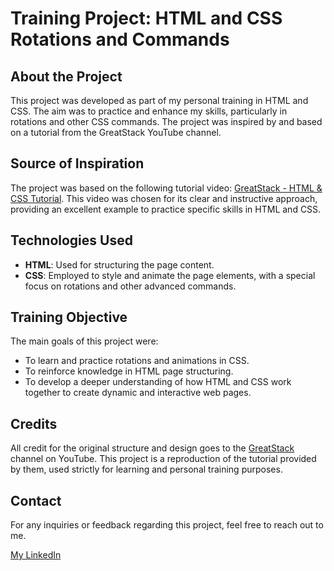 # Training Project: HTML and CSS Rotations and Commands

## About the Project
This project was developed as part of my personal training in HTML and CSS. The aim was to practice and enhance my skills, particularly in rotations and other CSS commands. The project was inspired by and based on a tutorial from the GreatStack YouTube channel.

## Source of Inspiration
The project was based on the following tutorial video: [GreatStack - HTML & CSS Tutorial](https://www.youtube.com/watch?v=zxfhf-V4JFQ&ab_channel=GreatStack). This video was chosen for its clear and instructive approach, providing an excellent example to practice specific skills in HTML and CSS.

## Technologies Used
- **HTML**: Used for structuring the page content.
- **CSS**: Employed to style and animate the page elements, with a special focus on rotations and other advanced commands.

## Training Objective
The main goals of this project were:
- To learn and practice rotations and animations in CSS.
- To reinforce knowledge in HTML page structuring.
- To develop a deeper understanding of how HTML and CSS work together to create dynamic and interactive web pages.

## Credits
All credit for the original structure and design goes to the [GreatStack](https://www.youtube.com/channel/UC4SVo0Ue36XCfOyb5Lh1viQ) channel on YouTube. This project is a reproduction of the tutorial provided by them, used strictly for learning and personal training purposes.

## Contact
For any inquiries or feedback regarding this project, feel free to reach out to me.

[My LinkedIn](https://www.linkedin.com/in/diogo-miranda-sp/)